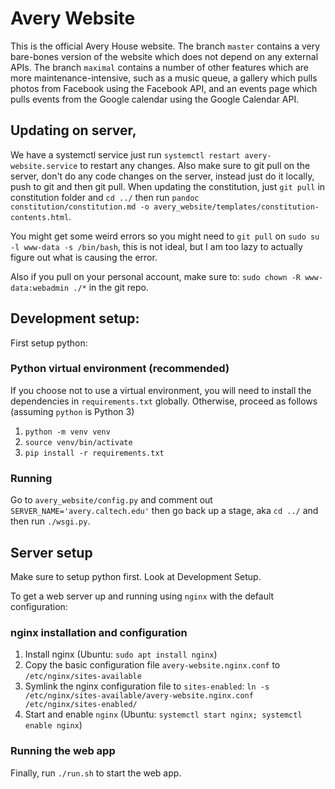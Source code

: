 # Avery Website

This is the official Avery House website. The branch `master` contains a very bare-bones version of the website which does not depend on any external APIs. The branch `maximal` contains a number of other features which are more maintenance-intensive, such as a music queue, a gallery which pulls photos from Facebook using the Facebook API, and an events page which pulls events from the Google calendar using the Google Calendar API.

## Updating on server,
We have a systemctl service just run `systemctl restart avery-website.service` to restart any changes. Also make sure to git pull on the server, don't do any code changes on the server, instead just do it locally, push to git and then git pull. When updating the constitution, just `git pull` in constitution folder and `cd ../` then run `pandoc constitution/constitution.md -o avery_website/templates/constitution-contents.html`.

You might get some weird errors so you might need to `git pull` on `sudo su -l www-data -s /bin/bash`, this is not ideal, but I am too lazy to actually figure out what is causing the error.

Also if you pull on your personal account, make sure to: `sudo chown -R www-data:webadmin ./*` in the git repo.

## Development setup:
First setup python:
### Python virtual environment (recommended)

If you choose not to use a virtual environment, you will need to install the dependencies in `requirements.txt` globally. Otherwise, proceed as follows (assuming `python` is Python 3)

1. `python -m venv venv`
2. `source venv/bin/activate`
3. `pip install -r requirements.txt`

### Running
Go to `avery_website/config.py` and comment out `SERVER_NAME='avery.caltech.edu'` then go back up a stage, aka `cd ../` and then run `./wsgi.py`.

## Server setup
Make sure to setup python first. Look at Development Setup.

To get a web server up and running using `nginx` with the default configuration:

### nginx installation and configuration

1. Install nginx (Ubuntu: `sudo apt install nginx`)
2. Copy the basic configuration file `avery-website.nginx.conf` to `/etc/nginx/sites-available`
3. Symlink the nginx configuration file to `sites-enabled`: `ln -s /etc/nginx/sites-available/avery-website.nginx.conf /etc/nginx/sites-enabled/`
4. Start and enable `nginx` (Ubuntu: `systemctl start nginx; systemctl enable nginx`)


### Running the web app

Finally, run `./run.sh` to start the web app.
